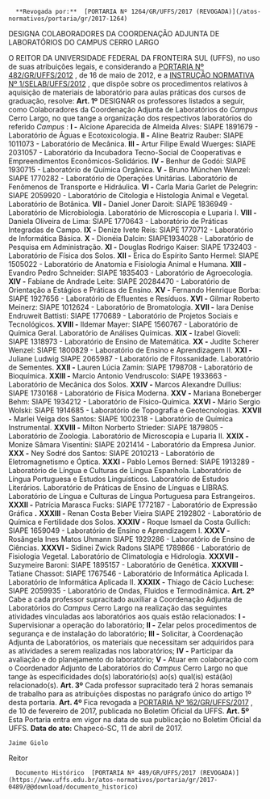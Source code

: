       **Revogada por:**  [PORTARIA Nº 1264/GR/UFFS/2017 (REVOGADA)](/atos-normativos/portaria/gr/2017-1264) 

   DESIGNA COLABORADORES DA COORDENAÇÃO ADJUNTA DE LABORATÓRIOS DO CAMPUS CERRO LARGO  

 O REITOR DA UNIVERSIDADE FEDERAL DA FRONTEIRA SUL (UFFS), no uso de suas atribuições legais, e considerando a [PORTARIA Nº 482/GR/UFFS/2012](https://www.uffs.edu.br/atos-normativos/portaria/gr/2012-0482)  , de 16 de maio de 2012, e a [INSTRUÇÃO NORMATIVA Nº 1/SELAB/UFFS/2012](https://www.uffs.edu.br/atos-normativos/instrucao-normativa/selab/2012-0001)  , que dispõe sobre os procedimentos relativos à aquisição de materiais de laboratório para aulas práticas dos cursos de graduação, resolve:   **Art. 1º** DESIGNAR os professores listados a seguir, como Colaboradores da Coordenação Adjunta de Laboratórios do *Campus* Cerro Largo, no que tange a organização dos respectivos laboratórios do referido *Campus* : **I -** Alcione Aparecida de Almeida Alves: SIAPE 1891679 - Laboratório de Águas e Ecotoxicologia. **II -** Aline Beatriz Rauber: SIAPE 1011073 - Laboratório de Mecânica. **III -** Artur Filipe Ewald Wuerges: SIAPE 2031057 - Laboratório da Incubadora Tecno-Social de Cooperativas e Empreendimentos Econômicos-Solidários. **IV -** Benhur de Godói: SIAPE 1930715 - Laboratório de Química Orgânica. **V -** Bruno München Wenzel: SIAPE 1770282 - Laboratório de Operações Unitárias. Laboratório de Fenômenos de Transporte e Hidráulica. **VI -** Carla Maria Garlet de Pelegrin: SIAPE 2059920 - Laboratório de Citologia e Histologia Animal e Vegetal. Laboratório de Botânica. **VII -** Daniel Joner Daroit: SIAPE 1836949 - Laboratório de Microbiologia. Laboratório de Microscopia e Luparia I. **VIII -** Daniela Oliveira de Lima: SIAPE 1770643 - Laboratório de Práticas Integradas de Campo. **IX -** Denize Ivete Reis: SIAPE 1770712 - Laboratório de Informática Básica. **X -** Dionéia Dalcin: SIAPE1934028 - Laboratório de Pesquisa em Administração. **XI -** Douglas Rodrigo Kaiser: SIAPE 1732403 - Laboratório de Física dos Solos. **XII -** Erica do Espírito Santo Hermel: SIAPE 1505022 - Laboratório de Anatomia e Fisiologia Animal e Humana. **XIII -** Evandro Pedro Schneider: SIAPE 1835403 - Laboratório de Agroecologia. **XIV -** Fabiane de Andrade Leite: SIAPE 20284470 - Laboratório de Orientação a Estágios e Práticas de Ensino. **XV -** Fernando Henrique Borba: SIAPE 1927656 - Laboratório de Efluentes e Resíduos. **XVI -** Gilmar Roberto Meinerz: SIAPE 1012624 - Laboratório de Bromatologia. **XVII -** Iara Denise Endruweit Battisti: SIAPE 1770689 - Laboratório de Projetos Sociais e Tecnológicos. **XVIII -** Ildemar Mayer: SIAPE 1560767 - Laboratório de Química Geral. Laboratório de Análises Químicas. **XIX -** Izabel Gioveli: SIAPE 1318973 - Laboratório de Ensino de Matemática. **XX -** Judite Scherer Wenzel: SIAPE 1800829 - Laboratório de Ensino e Aprendizagem II. **XXI -** Juliane Ludwig SIAPE 2065987 - Laboratório de Fitossanidade. Laboratório de Sementes. **XXII -** Lauren Lúcia Zamin: SIAPE 1798708 - Laboratório de Bioquímica. **XXIII -** Marcio Antonio Vendruscolo: SIAPE 1933663 - Laboratório de Mecânica dos Solos. **XXIV -** Marcos Alexandre Dullius: SIAPE 1730168 - Laboratório de Física Moderna. **XXV -** Mariana Boneberger Behm: SIAPE 1934212 - Laboratório de Físico-Química. **XXVI -** Mário Sergio Wolski: SIAPE 1914685 - Laboratório de Topografia e Geotecnologias. **XXVII -** Marlei Veiga dos Santos: SIAPE 1002318 - Laboratório de Química Instrumental. **XXVIII -** Milton Norberto Strieder: SIAPE 1879805 - Laboratório de Zoologia. Laboratório de Microscopia e Luparia II. **XXIX -** Monize Sâmara Visentini: SIAPE 2021414 - Laboratório da Empresa Junior. **XXX -** Ney Sodré dos Santos: SIAPE 2010213 - Laboratório de Eletromagnetismo e Óptica. **XXXI -** Pablo Lemos Berned: SIAPE 1913289 - Laboratório de Língua e Culturas de Língua Espanhola. Laboratório de Língua Portuguesa e Estudos Linguísticos. Laboratório de Estudos Literários. Laboratório de Práticas de Ensino de Línguas e LIBRAS. Laboratório de Língua e Culturas de Língua Portuguesa para Estrangeiros. **XXXII -** Patrícia Marasca Fucks: SIAPE 1772187 - Laboratório de Expressão Gráfica **.**  **XXXIII -** Renan Costa Beber Vieira SIAPE 2192802 - Laboratório de Química e Fertilidade dos Solos. **XXXIV -** Roque Ismael da Costa Gullich: SIAPE 1659049 - Laboratório de Ensino e Aprendizagem I. **XXXV -** Rosângela Ines Matos Uhmann SIAPE 1929286 - Laboratório de Ensino de Ciências. **XXXVI -** Sidinei Zwick Radons SIAPE 1789866 - Laboratório de Fisiologia Vegetal. Laboratório de Climatologia e Hidrologia. **XXXVII -** Suzymeire Baroni: SIAPE 1895157 - Laboratório de Genética. **XXXVIII -** Tatiane Chassot: SIAPE 1767546 - Laboratório de Informática Aplicada I. Laboratório de Informática Aplicada II. **XXXIX -** Thiago de Cácio Luchese: SIAPE 2059935 - Laboratório de Ondas, Fluidos e Termodinâmica.   **Art. 2º** Cabe a cada professor supracitado auxiliar a Coordenação Adjunta de Laboratórios do *Campus* Cerro Largo na realização das seguintes atividades vinculadas aos laboratórios aos quais estão relacionados: **I -** Supervisionar a operação do laboratório; **II -** Zelar pelos procedimentos de segurança e de instalação do laboratório; **III -** Solicitar, à Coordenação Adjunta de Laboratórios, os materiais que necessitam ser adquiridos para as atividades a serem realizadas nos laboratórios; **IV -** Participar da avaliação e do planejamento do laboratório; **V -** Atuar em colaboração com o Coordenador Adjunto de Laboratórios do *Campus* Cerro Largo no que tange às especificidades do(s) laboratório(s) ao(s) qual(is) está(ão) relacionado(s).   **Art. 3º** Cada professor supracitado terá 2 horas semanais de trabalho para as atribuições dispostas no parágrafo único do artigo 1º desta portaria.   **Art. 4º** Fica revogada a [PORTARIA Nº 162/GR/UFFS/2017](https://www.uffs.edu.br/atos-normativos/portaria/gr/2017-0162)  , de 10 de fevereiro de 2017, publicada no Boletim Oficial da UFFS.   **Art. 5º** Esta Portaria entra em vigor na data de sua publicação no Boletim Oficial da UFFS.      **Data do ato:** Chapecó-SC, 11 de abril de 2017.   
 

    Jaime Giolo   
 Reitor 

      Documento Histórico  [PORTARIA Nº 489/GR/UFFS/2017 (REVOGADA)](https://www.uffs.edu.br/atos-normativos/portaria/gr/2017-0489/@@download/documento_historico)     
      